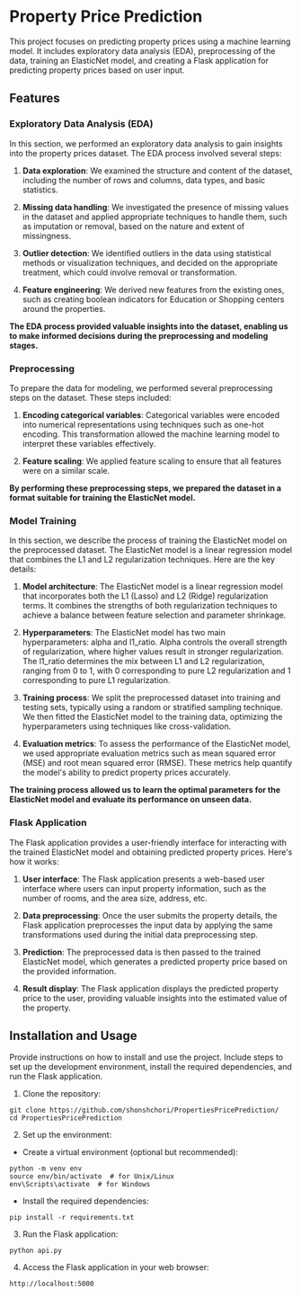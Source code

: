 # Property Price Prediction

This project focuses on predicting property prices using a machine learning model. It includes exploratory data analysis (EDA), preprocessing of the data, training an ElasticNet model, and creating a Flask application for predicting property prices based on user input.

## Features

### Exploratory Data Analysis (EDA)
In this section, we performed an exploratory data analysis to gain insights into the property prices dataset. The EDA process involved several steps:

1. **Data exploration**: We examined the structure and content of the dataset, including the number of rows and columns, data types, and basic statistics.

2. **Missing data handling**: We investigated the presence of missing values in the dataset and applied appropriate techniques to handle them, such as imputation or removal, based on the nature and extent of missingness.

3. **Outlier detection**: We identified outliers in the data using statistical methods or visualization techniques, and decided on the appropriate treatment, which could involve removal or transformation.

4. **Feature engineering**: We derived new features from the existing ones, such as creating boolean indicators for Education or Shopping centers around the properties.

**The EDA process provided valuable insights into the dataset, enabling us to make informed decisions during the preprocessing and modeling stages.**

### Preprocessing
To prepare the data for modeling, we performed several preprocessing steps on the dataset. These steps included:

1. **Encoding categorical variables**: Categorical variables were encoded into numerical representations using techniques such as one-hot encoding. This transformation allowed the machine learning model to interpret these variables effectively.
  
2. **Feature scaling**: We applied feature scaling to ensure that all features were on a similar scale.

**By performing these preprocessing steps, we prepared the dataset in a format suitable for training the ElasticNet model.**

### Model Training
In this section, we describe the process of training the ElasticNet model on the preprocessed dataset. The ElasticNet model is a linear regression model that combines the L1 and L2 regularization techniques. Here are the key details:

1. **Model architecture**: The ElasticNet model is a linear regression model that incorporates both the L1 (Lasso) and L2 (Ridge) regularization terms. It combines the strengths of both regularization techniques to achieve a balance between feature selection and parameter shrinkage.

2. **Hyperparameters**: The ElasticNet model has two main hyperparameters: alpha and l1_ratio. Alpha controls the overall strength of regularization, where higher values result in stronger regularization. The l1_ratio determines the mix between L1 and L2 regularization, ranging from 0 to 1, with 0 corresponding to pure L2 regularization and 1 corresponding to pure L1 regularization.

3. **Training process**: We split the preprocessed dataset into training and testing sets, typically using a random or stratified sampling technique. We then fitted the ElasticNet model to the training data, optimizing the hyperparameters using techniques like cross-validation.

4. **Evaluation metrics**: To assess the performance of the ElasticNet model, we used appropriate evaluation metrics such as mean squared error (MSE) and root mean squared error (RMSE). These metrics help quantify the model's ability to predict property prices accurately.

**The training process allowed us to learn the optimal parameters for the ElasticNet model and evaluate its performance on unseen data.**

### Flask Application
The Flask application provides a user-friendly interface for interacting with the trained ElasticNet model and obtaining predicted property prices. Here's how it works:

1. **User interface**: The Flask application presents a web-based user interface where users can input property information, such as the number of rooms, and the area size, address, etc.

2. **Data preprocessing**: Once the user submits the property details, the Flask application preprocesses the input data by applying the same transformations used during the initial data preprocessing step.

3. **Prediction**: The preprocessed data is then passed to the trained ElasticNet model, which generates a predicted property price based on the provided information.

4. **Result display**: The Flask application displays the predicted property price to the user, providing valuable insights into the estimated value of the property.

## Installation and Usage

Provide instructions on how to install and use the project. Include steps to set up the development environment, install the required dependencies, and run the Flask application.

1. Clone the repository:

```
git clone https://github.com/shonshchori/PropertiesPricePrediction/
cd PropertiesPricePrediction
```

2. Set up the environment:

- Create a virtual environment (optional but recommended):

```
python -m venv env
source env/bin/activate  # for Unix/Linux
env\Scripts\activate  # for Windows
```

- Install the required dependencies:

`pip install -r requirements.txt`

3. Run the Flask application:

`python api.py`

4. Access the Flask application in your web browser:

`http://localhost:5000`
